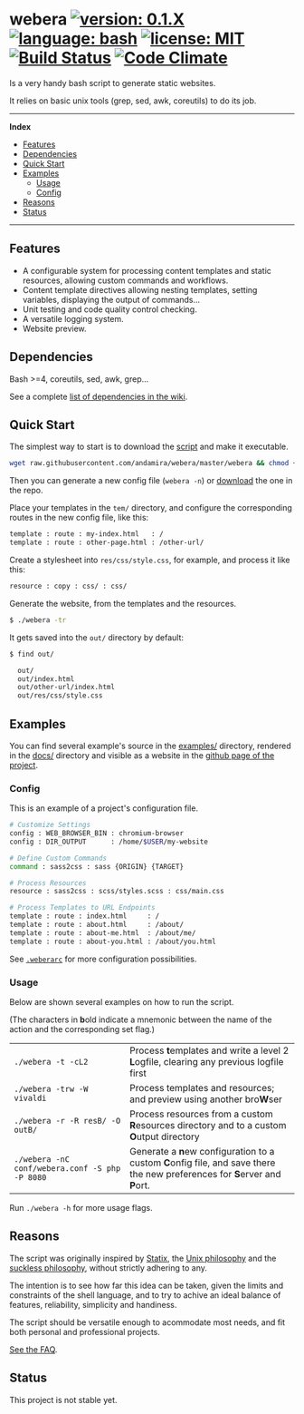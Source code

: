 # webera [![version: 0.1.X](https://img.shields.io/badge/version-0.1.X-yellow.svg?style=flat-square)](#status) [![language: bash](https://img.shields.io/badge/language-bash-blue.svg?style=flat-square)]() [![license: MIT](https://img.shields.io/badge/license-MIT-blue.svg?style=flat-square)](https://github.com/andamira/webera/blob/master/LICENSE.md) [![Build Status](https://img.shields.io/travis/andamira/webera/master.svg?style=flat-square)](https://travis-ci.org/andamira/webera) [![Code Climate](https://img.shields.io/codeclimate/github/andamira/webera.svg?style=flat-square)](https://codeclimate.com/github/andamira/webera)

Is a very handy bash script to generate static websites.

It relies on basic unix tools (grep, sed, awk, coreutils) to do its job.

---

**Index**

- [Features](#features)
- [Dependencies](#dependencies)
- [Quick Start](#quick-start)
- [Examples](#examples)
  - [Usage](#usage)
  - [Config](#config)
- [Reasons](#reasons)
- [Status](#status)

---


## Features

- A configurable system for processing content templates and
  static resources, allowing custom commands and workflows.
- Content template directives allowing nesting templates,
  setting variables, displaying the output of commands...
- Unit testing and code quality control checking.
- A versatile logging system.
- Website preview.


## Dependencies

Bash >=4, coreutils, sed, awk, grep...

See a complete [list of dependencies in the wiki](https://github.com/andamira/webera/wiki/Dependencies).


## Quick Start

The simplest way to start is to download the
[script](https://raw.githubusercontent.com/andamira/webera/master/webera)
and make it executable.

```sh
wget raw.githubusercontent.com/andamira/webera/master/webera && chmod +x webera
```

Then you can generate a new config file (`webera -n`) or
[download](https://raw.githubusercontent.com/andamira/webera/master/.weberarc)
the one in the repo.

Place your templates in the `tem/` directory, and configure the
corresponding routes in the new config file, like this:

```sh
template : route : my-index.html   : /
template : route : other-page.html : /other-url/
```

Create a stylesheet into `res/css/style.css`, for example,
and process it like this:

```sh
resource : copy : css/ : css/
```

Generate the website, from the templates and the resources.

```sh
$ ./webera -tr

```

It gets saved into the `out/` directory by default:

```sh
$ find out/

  out/
  out/index.html
  out/other-url/index.html
  out/res/css/style.css
```


## Examples

You can find several example's source in the [examples/](https://github.com/andamira/webera/tree/master/examples) directory, rendered in the [docs/](https://github.com/andamira/webera/tree/master/docs) directory and visible as a website in the [github page of the project](https://andamira.github.io/webera/examples/).


### Config

This is an example of a project's configuration file.

```sh
# Customize Settings
config : WEB_BROWSER_BIN : chromium-browser
config : DIR_OUTPUT      : /home/$USER/my-website

# Define Custom Commands
command : sass2css : sass {ORIGIN} {TARGET}

# Process Resources
resource : sass2css : scss/styles.scss : css/main.css

# Process Templates to URL Endpoints
template : route : index.html     : /
template : route : about.html     : /about/
template : route : about-me.html  : /about/me/
template : route : about-you.html : /about/you.html
```

See [`.weberarc`](https://github.com/andamira/webera/blob/master/.weberarc) for more configuration possibilities.


### Usage

Below are shown several examples on how to run the script.

(The characters in **b**old indicate a mnemonic between
the name of the action and the corresponding set flag.)

<table><tbody>

<tr>
  <td><code>./webera -t -cL2</code></td>

  <td>Process <b>t</b>emplates and write a level 2
  <b>L</b>ogfile, clearing any previous logfile first</td>
</tr>

<tr>
  <td><code>./webera -trw -W vivaldi</code></td>

  <td>Process templates and resources; and preview using
  another bro<b>W</b>ser</td>
</tr>

<tr>
  <td><code>./webera -r -R resB/ -O outB/</code></td>

  <td>Process resources from a custom <b>R</b>esources directory
  and to a custom <b>O</b>utput directory</td>
</tr>

<tr>
  <td><code>./webera -nC conf/webera.conf -S php -P 8080</code></td>

  <td>Generate a <b>n</b>ew configuration to a custom
    <b>C</b>onfig file, and save there the new preferences
    for <b>S</b>erver and <b>P</b>ort.
  </td>
</tr>

</tbody></table>

Run `./webera -h` for more usage flags.


## Reasons

The script was originally inspired by
[Statix](https://gist.github.com/plugnburn/c2f7cc3807e8934b179e),
the [Unix philosophy](https://en.wikipedia.org/wiki/Unix_philosophy)
and the [suckless philosophy](http://suckless.org/philosophy),
without strictly adhering to any.

The intention is to see how far this idea can be taken,
given the limits and constraints of the shell language,
and to try to achive an ideal balance of features,
reliability, simplicity and handiness.

The script should be versatile enough to acommodate most
needs, and fit both personal and professional projects.

[See the FAQ](https://github.com/andamira/webera/wiki/FAQ).


## Status

This project is not stable yet.
